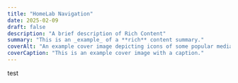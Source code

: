 ```yaml
---
title: "HomeLab Navigation"
date: 2025-02-09
draft: false
description: "A brief description of Rich Content"
summary: "This is an _example_ of a **rich** content summary."
coverAlt: "An example cover image depicting icons of some popular media organisations."
coverCaption: "This is an example cover image with a caption."
---
```


test






